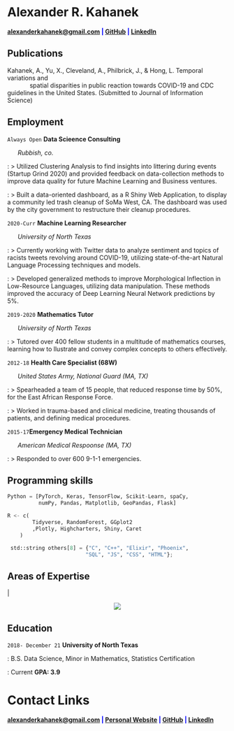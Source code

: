 # Alexander R. Kahanek

<span style="color:blue">**<a href="mailto:alexanderkahanek@gmail.com">alexanderkahanek@gmail.com</a>
|
<a href="https://github.com/alexander-kahanek" target="_blank">GitHub</a>
|
<a href="https://linkedin.com/in/alex-kah" target="_blank">LinkedIn</a>**</span>


## **Publications**


Kahanek, A., Yu, X., Cleveland, A., Philbrick, J., & Hong, L. Temporal variations and <br> &nbsp;&nbsp;&nbsp;&nbsp;&nbsp;&nbsp;&nbsp;&nbsp;&nbsp;&nbsp;&nbsp;&nbsp; spatial disparities in public reaction towards COVID-19 and CDC guidelines in the United States. (Submitted to Journal of Information Science)


## **Employment**


`Always Open` **Data Scieence Consulting**

&nbsp; &nbsp; &nbsp; _Rubbish, co._

: > Utilized Clustering Analysis to find insights into littering during events (Startup Grind 2020) and provided feedback on data-collection methods to improve data quality for future Machine Learning and Business ventures.

: > Built a data-oriented dashboard, as a R Shiny Web Application, to display a community led trash cleanup of SoMa West, CA. The dashboard was used by the city 
government to restructure their cleanup procedures.



`2020-Curr` **Machine Learning Researcher**

&nbsp; &nbsp; &nbsp; _University of North Texas_

: > Currently working with Twitter data to analyze sentiment and topics of racists tweets revolving around COVID-19, utilizing state-of-the-art Natural Language Processing techniques and models.

: > Developed generalized methods to improve Morphological Inflection in Low-Resource Languages, utilizing data manipulation. These methods improved the accuracy of Deep Learning Neural Network predictions by 5%.



`2019-2020` **Mathematics Tutor**

&nbsp; &nbsp; &nbsp; _University of North Texas_

: > Tutored over 400 fellow students in a multitude of mathematics courses, learning how to llustrate and convey complex concepts to others effectively.



`2012-18` **Health Care Specialist (68W)**

&nbsp; &nbsp; &nbsp; _United States Army, National Guard (MA, TX)_

: > Spearheaded a team of 15 people, that reduced response time by 50%, for the East African Response Force.

: > Worked in trauma-based and clinical medicine, treating thousands of patients, and defining medical procedures.


`2015-17`**Emergency Medical Technician**

&nbsp; &nbsp; &nbsp; _American Medical Respoonse (MA, TX)_

: > Responded to over 600 9-1-1 emergencies.



## **Programming skills**

```python
Python = [PyTorch, Keras, TensorFlow, Scikit-Learn, spaCy,
          numPy, Pandas, Matplotlib, GeoPandas, Flask]

R <- c(
        Tidyverse, RandomForest, GGplot2
        ,Plotly, Highcharters, Shiny, Caret
    )

 std::string others[8] = {"C", "C++", "Elixir", "Phoenix",
                         "SQL", "JS", "CSS", "HTML"};
```


## **Areas of Expertise**

|

<p align="center"><img src="https://alexander-kahanek.github.io/assets/img/expertise_graph.png"></p>


## **Education**

`2018- December 21` **University of North Texas**

: B.S. Data Science, Minor in Mathematics, Statistics Certification

: Current **GPA: 3.9**


# **Contact Links**

<span style="color:blue">**<a href="mailto:alexanderkahanek@gmail.com">alexanderkahanek@gmail.com</a>
|
<a href="https://alexander-kahanek.github.io" target="_blank">Personal Website</a>
|
<a href="https://github.com/alexander-kahanek" target="_blank">GitHub</a>
|
<a href="https://linkedin.com/in/alex-kah" target="_blank">LinkedIn</a>**</span>
